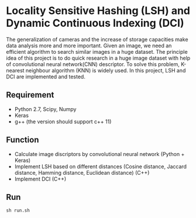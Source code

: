 # Locality Sensitive Hashing (LSH) and Dynamic Continuous Indexing (DCI)

The generalization of cameras and the increase of storage capacities make data analysis more and more important. Given an image, we need an efficient algorithm to search similar images in a huge dataset. The principle idea of this project is to do quick research in a huge image dataset with help of convolutional neural network(CNN) descriptor. To solve this problem, K-nearest neighbour algorithm (KNN) is widely used. In this project, LSH and DCI are implemented and tested.

## Requirement

* Python 2.7, Scipy, Numpy
* Keras
* g++ (the version should support c++ 11)

## Function

* Calculate image discriptors by convolutional neural network (Python + Keras)
* Implement LSH based on different distances (Cosine distance, Jaccard distance, Hamming distance, Euclidean distance) (C++)
* Implement DCI (C++)

## Run

`sh run.sh`



